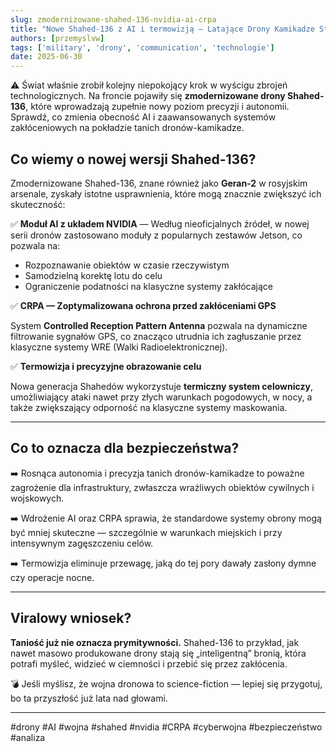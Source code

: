 ```yaml
---
slug: zmodernizowane-shahed-136-nvidia-ai-crpa
title: "Nowe Shahed-136 z AI i termowizją — Latające Drony Kamikadze Stają się Inteligentne!"
authors: [przemyslvw]
tags: ['military', 'drony', 'communication', 'technologie']
date: 2025-06-30
---
```


⚠️ Świat właśnie zrobił kolejny niepokojący krok w wyścigu zbrojeń technologicznych. Na froncie pojawiły się **zmodernizowane drony Shahed-136**, które wprowadzają zupełnie nowy poziom precyzji i autonomii. Sprawdź, co zmienia obecność AI i zaawansowanych systemów zakłóceniowych na pokładzie tanich dronów-kamikadze.

<!-- truncate -->

## Co wiemy o nowej wersji Shahed-136?

Zmodernizowane Shahed-136, znane również jako **Geran-2** w rosyjskim arsenale, zyskały istotne usprawnienia, które mogą znacznie zwiększyć ich skuteczność:

✅ **Moduł AI z układem NVIDIA** — Według nieoficjalnych źródeł, w nowej serii dronów zastosowano moduły z popularnych zestawów Jetson, co pozwala na:

- Rozpoznawanie obiektów w czasie rzeczywistym
- Samodzielną korektę lotu do celu
- Ograniczenie podatności na klasyczne systemy zakłócające

✅ **CRPA — Zoptymalizowana ochrona przed zakłóceniami GPS**

System **Controlled Reception Pattern Antenna** pozwala na dynamiczne filtrowanie sygnałów GPS, co znacząco utrudnia ich zagłuszanie przez klasyczne systemy WRE (Walki Radioelektronicznej).

✅ **Termowizja i precyzyjne obrazowanie celu**

Nowa generacja Shahedów wykorzystuje **termiczny system celowniczy**, umożliwiający ataki nawet przy złych warunkach pogodowych, w nocy, a także zwiększający odporność na klasyczne systemy maskowania.

---

## Co to oznacza dla bezpieczeństwa?

➡️ Rosnąca autonomia i precyzja tanich dronów-kamikadze to poważne zagrożenie dla infrastruktury, zwłaszcza wrażliwych obiektów cywilnych i wojskowych.

➡️ Wdrożenie AI oraz CRPA sprawia, że standardowe systemy obrony mogą być mniej skuteczne — szczególnie w warunkach miejskich i przy intensywnym zagęszczeniu celów.

➡️ Termowizja eliminuje przewagę, jaką do tej pory dawały zasłony dymne czy operacje nocne.

---

## Viralowy wniosek?

**Taniość już nie oznacza prymitywności.** Shahed-136 to przykład, jak nawet masowo produkowane drony stają się „inteligentną” bronią, która potrafi myśleć, widzieć w ciemności i przebić się przez zakłócenia.

💣 Jeśli myślisz, że wojna dronowa to science-fiction — lepiej się przygotuj, bo ta przyszłość już lata nad głowami.

---

#drony #AI #wojna #shahed #nvidia #CRPA #cyberwojna #bezpieczeństwo #analiza
